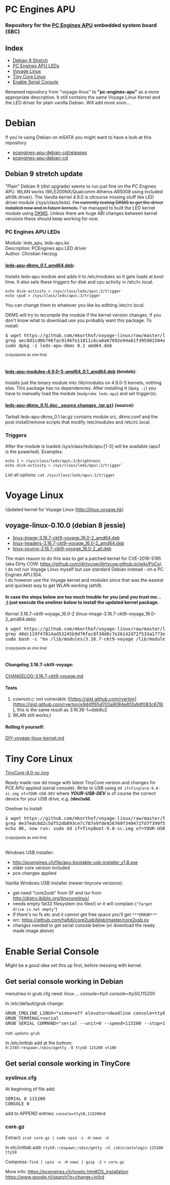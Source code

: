 
# PC Engines APU

### Repository for the [PC Engines APU](https://www.pcengines.ch/apu.htm) embedded system board (SBC)

## Index

* [Debian 9 Stretch](#debian-9-stretch-update)
* [PC Engines APU LEDs](#pc-engines-apu-leds)
* [Voyage Linux](#voyage-linux-kernel)
* [Tiny Core Linux](#tiny-core-linux)
* [Enable Serial Console](#enable-serial-console)

Renamed repository from "voyage-linux" to **"pc-engines-apu"** as a more appropriate description.
It still contains the same Voyage Linux Kernel and the LED driver for plain vanilla Debian. Will add more soon...


# Debian

If you're using Debian on mSATA you might want to have a look at this repository
* [pcengines-apu-debian-cd/releases](https://github.com/ssinyagin/pcengines-apu-debian-cd/releases)
* [pcengines-apu-debian-cd](https://github.com/ssinyagin/pcengines-apu-debian-cd)

## Debian 9 stretch update

"Plain" Debian 9 (dist upgrade) seems to run just fine on the PC Engines APU. WLAN works (WLE200NX/Qualcomm Atheros AR5008 using included ath9k driver). The Vanilla kernel 4.9.0 is ofcourse missing stuff like LED driver module (/sys/class/leds). ~~I'm currently testing DKMS to get the driver installed now and in future kernels.~~ I've managed to built the LED kernel module using [DKMS](https://github.com/dell/dkms). Unless there are huge ABI changes between kernel versions these should keep working for now.

### PC Engines APU LEDs

Module:       leds_apu, leds-apu.ko  
Description:  PCEngines apu LED driver  
Author:       Christian Herzog  

#### [leds-apu-dkms_0.1_amd64.deb](leds-apu-dkms_0.1_amd64.deb):

Installs leds-apu module and adds it to /etc/modules so it gets loads at boot time. It also sets these triggers for disk and cpu activity in /etc/rc.local. 
```
echo disk-activity > /sys/class/leds/apu\:2/trigger
echo cpu0 > /sys/class/leds/apu\:3/trigger
```
You can change them to whatever you like bu editting /etc/rc.local. 

DKMS will try to recompile the module if the kernel version changes. If you don't know what to download use you probably want this package.
To install:
<pre>
$ wget https://github.com/mkorthof/voyage-linux/raw/master/leds-apu-dkms_0.1_amd64.deb && sha512sum leds-apu-dkms_0.1_amd64.deb | \
grep aec8d1cd0b7967ac9146fe11811c6ca0a67692e94a61f395901504e88c311b2cec0cd8f3d52432a01c6da35207944d0df1dca35a0e8c1eb26bc65b223739cd14 && \
sudo dpkg -i leds-apu-dkms_0.1_amd64.deb
</pre>
<sub>(copy/paste as one line)</sub>
<br><br>

#### [leds-apu-modules-4.9.0-5-amd64_0.1_amd64.deb](leds-apu-modules-4.9.0-5-amd64_0.1_amd64.deb) (bmdeb):

Installs just the binary module into /lib/modules on 4.9.0-5 kernels, nothing else. This package has no dependencies.
After installing it (`dpkg -i`) you have to manually load the module (`modprobe leds-apu`) and set trigger(s).

#### [leds-apu-dkms_0.1{.dsc,_source.changes,.tar.gz}](leds-apu-dkms_0.1.tar.gz) (source):

Tarball leds-apu-dkms_0.1.tar.gz contains module src, dkms.conf and the post install/remove scripts that modify /etc/modules and /etc/rc.local.

### Triggers

After the module is loaded /sys/class/leds/apu:[1-3] will be available (apu1 is the powerled).
Examples:
```
echo 1 > /sys/class/leds/apu\:2/brightness
echo disk-activity > /sys/class/leds/apu\:2/trigger`
````
List all options:
`cat /sys/class/leds/apu\:1/trigger`


# Voyage Linux
Updated kernel for Voyage Linux (http://linux.voyage.hk)

## voyage-linux-0.10.0 (debian 8 jessie)

* [linux-image-3.16.7-ckt9-voyage_16.0-2_amd64.deb](linux-image-3.16.7-ckt9-voyage_16.0-2_amd64.deb)
* [linux-headers-3.16.7-ckt9-voyage_16.0-2_amd64.deb](linux-headers-3.16.7-ckt9-voyage_16.0-2_amd64.deb)
* [linux-source-3.16.7-ckt9-voyage_16.0-2_all.deb](linux-source-3.16.7-ckt9-voyage_16.0-2_all.deb)

The main reason to do this was to get a patched kernel for CVE-2016-5195 (aka Dirty COW: https://github.com/dirtycow/dirtycow.github.io/wiki/PoCs).<br>
I do not run Voyage Linux myself but use standard Debian instead - on a PC Engines APU.1D4.<br>
I do however use the Voyage kernel and modules since that was the easiest and quickest way to get WLAN working (ath9).<BR>

#### In case the steps below are too much trouble for you (and you trust me... ;) just execute the oneliner below to install the updated kernel package.

Kernel 3.16.7-ckt9-voyage_16.0-2 (linux-image-3.16.7-ckt9-voyage_16.0-2_amd64.deb):
<pre>
$ wget https://github.com/mkorthof/voyage-linux/raw/master/linux-image-3.16.7-ckt9-voyage_16.0-2_amd64.deb && sha512sum linux-image-3.16.7-ckt9-voyage_16.0-2_amd64.deb | \
grep 48dc119f47814ad53245b9d76fac8f38d8c7e26142d72f533a1773e0b019a507131230519af9873b06090100a92443ec44a4114b0d6578333ec9daa9f19d9b52 && \
sudo bash -c "mv /lib/modules/3.16.7-ckt9-voyage /lib/modules/3.16.7-ckt9-voyage.bak && dpkg -i linux-image-3.16.7-ckt9-voyage_16.0-2_amd64.deb"
</pre>
<sub>(copy/paste as one line)</sub>
<br><br>

#### Changelog 3.16.7-ckt9-voyage:

[CHANGELOG-3.16.7-ckt9-voyage.md](CHANGELOG-3.16.7-ckt9-voyage.md)

#### Tests

1. cowroot.c: not vulnerable ([https://gist.github.com/rverton](https://gist.github.com/rverton/e9d4ff65d703a9084e85fa9df083c679)), this is the same result as 3.16.36-1+deb8u2
2. WLAN still works;)

#### Rolling it yourself:

[DIY-voyage-linux-kernel.md](DIY-voyage-linux-kernel.md)


# Tiny Core Linux

[TinyCore-9.0-sc.img](TinyCore-9.0-sc.img)

Ready made raw dd image with latest TinyCore version and changes for PCE APU applied (serial console). Write to USB using ``dd if=TinyCore-9.0-sc.img of=YOUR-USB-DEV`` where ***YOUR-USB-DEV*** is of course the correct device for your USB drive, e.g. **/dev/sdd**.

Oneliner to install:
<pre>
$ wget https://github.com/mkorthof/voyage-linux/raw/master/TinyCore-9.0-sc.img && sha512sum TinyCore-9.0-sc.img | \
grep 0e37edc6d2c5df52db893ce7c787e9fde926769f340472fd7f399f51c311fb530a71ec4f758b03f1112ae561a14eae3a662c9b2076ce34d09acd1afb225e9443 && \
echo OK, now run: sudo dd if=TinyBoot-9.0-sc.img of=YOUR-USB-DEV
</pre>
<sub>(copy/paste as one line)</sub>
<br><br>

Windows USB installer:
- http://pcengines.ch/file/apu-bootable-usb-installer_v1.8.exe
- older core version included
- pce changes applied

Vanilla Windows USB installer (newer tinycore versions):
- get need "core2usb" from SF and iso from http://distro.ibiblio.org/tinycorelinux/
- needs empty fat32 filesystem (no files!) or it will complain (```"Target drive is not empty"```)
- if there's no fs etc and it cannot get free space you'll get ```***ERROR***```
- src: https://github.com/ha5di/core2usb/blob/master/core2usb.py
- changes needed to get serial console below (or download the ready made image above)


# Enable Serial Console

Might be a good idea set this up first, before messing with kernel.

## Get serial console working in Debian

menutries in grub.cfg need: linux ... console=tty0 console=ttyS0,115200

In /etc/default/grub change:
<pre>
GRUB_CMDLINE_LINUX="video=off elevator=deadline console=tty0 console=ttyS0,115200"
GRUB_TERMINAL=serial
GRUB_SERIAL_COMMAND="serial --unit=0 --speed=115200 --stop=1"
</pre>
run: ```update-grub```

In /etc/inittab add at the bottom:<br>
`0:2345:respawn:/sbin/agetty -8 ttyS0 115200 vt100`

## Get serial console working in TinyCore

### syslinux.cfg

At beginning of file add:
<pre>
SERIAL 0 115200
CONSOLE 0
</pre>
add to APPEND entries: ```console=ttyS0,115200n8```

### core.gz

Extract: ```zcat core.gz | sudo cpio -i -H newc -d```

In etc/inittab add:
```ttyS0::respawn:/sbin/getty -nl /sbin/autologin 115200 ttyS0```

Compress: ```find | cpio -o -H newc | gzip -2 > core.gz```

More info:
https://pcengines.ch/howto.htm#OS_installation
https://www.google.nl/search?q=change+initrd
